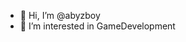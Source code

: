 - 👋 Hi, I’m @abyzboy
- 👀 I’m interested in GameDevelopment

<!---
abyzboy/abyzboy is a ✨ special ✨ repository because its `README.md` (this file) appears on your GitHub profile.
You can click the Preview link to take a look at your changes.
--->
